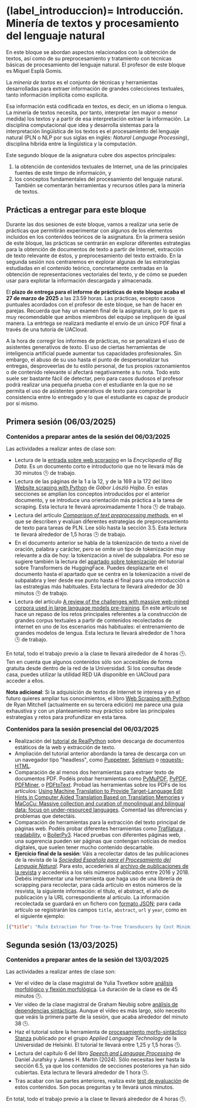 
(label_introduccion)=
Introducción. Minería de textos y procesamiento del lenguaje natural
====================================================================

En este bloque se abordan aspectos relacionados con la obtención de textos, así como de su preprocesamiento y tratamiento con técnicas básicas de procesamiento del lenguaje natural. El profesor de este bloque es Miquel Esplà Gomis. 

La *minería de textos* es el conjunto de técnicas y herramientas desarrolladas para extraer información de grandes colecciones textuales, tanto información implícita como explícita.

Esa información está codificada en textos, es decir, en un idioma o lengua. La minería de textos necesita, por tanto, interpretar (en mayor o menor medida) los textos y a partir de esa interpretación extraer la información. La disciplina computacional que idea y desarrolla sistemas para la interpretación lingüística de los textos es el procesamiento del lenguaje natural (PLN o NLP por sus siglas en inglés: *Natural Language Processing*), disciplina híbrida entre la lingüística y la computación.

Este segundo bloque de la asignatura cubre dos aspectos principales: 
1. la obtención de contenidos textuales de Internet, una de las principales fuentes de este timpo de informaicón, y
2. los conceptos fundamentales del procesamiento del lenguaje natural.
También se comentarán herramientas y recursos útiles para la minería de textos.

## Prácticas a entregar para este bloque

Durante las dos sesiones de este bloque, vamos a realizar una serie de prácticas que permitirán experimentar con algunos de los elementos incluidos en los contenidos teóricos de la asignatura. En la primera sesión de este bloque, las prácticas se centrarán en explorar diferentes estrategias para la obtención de documentos de texto a partir de Internet, extracción de texto relevante de éstos, y preprocesamiento del texto extraido. En la segunda sesión nos centraremos en explorar algunas de las estrategias estudiadas en el contenido teórico, concretamente centradas en la obtención de representaciones vectoriales del texto, y de cómo se pueden usar para explotar la información descargada y almacenada.

El **plazo de entrega para el informe de prácticas de este bloque acaba el 27 de marzo de 2025** a las 23.59 horas. Las prácticas, excepto casos puntuales acordados con el profesor de este bloque, se han de hacer en parejas. Recuerda que hay un examen final de la asignatura, por lo que es muy recomendable que ambos miembros del equipo se impliquen de igual manera. La entrtega se realizará mediante el envío de un único PDF final a través de una tutoría de UACloud.

A la hora de corregir los informes de prácticas, no se penalizará el uso de asistentes generativos de texto. El uso de ciertas herramientas de inteligencia artificial puede aumentar tus capacidades profesionales. Sin embargo, el abuso de su uso hasta el punto de despersonalizar tus entregas, desproveerlas de tu estilo personal, de tus propios razonamientos o de contenido relevante sí afectará negativamente a tu nota. Todo esto suele ser bastante fácil de detectar, pero para casos dudosos el profesor podrá realizar una pequeña prueba con el estudiante en la que no se permita el uso de asistentes generativos de texto para comprobar la consistencia entre lo entregado y lo que el estudiante es capaz de producir por sí mismo.

## Primera sesión (06/03/2025)

**<span style="font-size: 1.15em">Contenidos a preparar antes de la sesión del 06/03/2025</span>**

Las actividades a realizar antes de clase son:

- Lectura de la [entrada sobre web scpraping](https://link.springer.com/content/pdf/10.1007/978-3-319-32010-6_483.pdf?pdf=inline%20link) en la *Encyclopedia of Big Data*. Es un documento corto e introductorio que no te llevará más de 30 minutos 🕒️ de trabajo.
- Lectura de las páginas de la 1 a la 12, y de la 169 a la 172 del libro [Website scraping with Python](https://link.springer.com/book/10.1007/978-1-4842-3925-4) de *Gábor László Hajba*. En estas secciones se amplían los conceptos introducidos por el anterior documento, y se introduce una orientación más práctica a la tarea de scraping. Esta lectura te llevará aproximadamente 1 hora 🕒️ de trabajo.
- Lectura del artículo [*Comparison of text preprocessing methods*](https://www.cambridge.org/core/services/aop-cambridge-core/content/view/43A20821D65F1C0C4366B126FC794AE3/S1351324922000213a.pdf/comparison-of-text-preprocessing-methods.pdf), en el que se describen y evalúan diferentes estrategias de preprocesamiento de texto para tareas de PLN. Lee sólo hasta la sección 3.5. Esta lectura te llevará alrededor de 1,5 horas 🕒️ de trabajo.
- En el documento anterior se habla de la tokenización de texto a nivel de oración, palabra y carácter, pero se omite un tipo de tokenización muy relevante a día de hoy: la tokenización a nivel de subpalabra. Por eso se sugiere también la lectura del [apartado sobre tokenización](https://huggingface.co/docs/transformers/main/tokenizer_summary) del tutorial sobre Transformers de HuggingFace. Puedes desplazarte en el documento hasta el apartado que se centra en la tokenización a nivel de subpalabra y leer desde ese punto hasta el final para una introducción a las estrategias más habituales. Esta lectura te llevará alrededor de 30 minutos 🕒️ de trabajo.
- Lectura del artículo [A review of the challenges with massive web-mined corpora used in large language models pre-training](https://arxiv.org/pdf/2407.07630). En este artículo se hace un repaso de los retos principales referentes a la construcción de grandes corpus textuales a partir de contenidos recolectados de internet en uno de los escenarios más habituales: el entrenamiento de grandes modelos de lengua. Esta lectura te llevará alrededor de 1 hora 🕒️ de trabajo.

En total, todo el trabajo previo a la clase te llevará alrededor de 4 horas 🕒️. Ten en cuenta que algunos contenidos sólo son accesibles de forma gratuita desde dentro de la red de la Universidad. Si los consultas desde casa, puedes utilizar la utilidad RED UA disponible en UACloud para acceder a ellos.

**Nota adicional**: Si la adquisición de textos de Internet te interesa y en el futuro quieres ampliar tus conocimientos, el libro [Web Scraping with Python](https://www.oreilly.com/library/view/web-scraping-with/9781098145347/) de Ryan Mitchell (actualmente en su tercera edición) me parece una guia exhaustiva y con un planteamiento muy práctico sobre las principales estrategias y retos para profundizar en esta tarea.

**<span style="font-size: 1.15em">Contenidos para la sesión presencial del 06/03/2025</span>**
- Realización del [tutorial de RealPython](https://realpython.com/beautiful-soup-web-scraper-python/#scrape-the-fake-python-job-site) sobre descarga de documentos estáticos de la web y extracción de texto.
- Ampliación del tutorial anterior abordando la tarea de descarga con un un navegador tipo "headless", como [Puppeteer](https://pptr.dev/guides/getting-started), [Selenium](https://www.selenium.dev/documentation/webdriver/getting_started/first_script/) o [requests-HTML](https://requests-html.kennethreitz.org/).
- Comparación de al menos dos herramientas para extraer texto de documentos PDF. Podéis probar herramientas como [PyMuPDF](https://pymupdf.readthedocs.io/en/latest/tutorial.html), [PyPDF](https://pypdf.readthedocs.io/en/stable/user/extract-text.html), [PDFMiner](https://pdfminersix.readthedocs.io/en/latest/), o [PDFtoText](https://pypi.org/project/pdftotext/). Probad las herramientas sobre los PDFs de los artículos: [Using Machine Translation to Provide Target-Language Edit Hints in Computer Aided Translation Based on Translation Memories](https://www.dlsi.ua.es/~fsanchez/pub/pdf/espla-gomis15a.pdf) y [MaCoCu: Massive collection and curation of monolingual and bilingual data: focus on under-resourced languages](https://aclanthology.org/2022.eamt-1.41.pdf). Comentad las diferencias y problemas que detectáis.
- Comparación de herramientas para la extracción del texto principal de páginas web. Podéis probar diferentes herramientas como [Trafilatura](https://trafilatura.readthedocs.io/en/latest/quickstart.html) , [readability](https://pypi.org/project/readability/), o  [BoilerPy3](https://pypi.org/project/boilerpy3/). Haced pruebas con diferentes páginas web, una sugerencia pueden ser páginas que contengan notícias de medios digitales, que suelen tener mucho contenido descartable.
- **Ejercicio final de la sesión**: Váis a recolectar datos de las publicaciones de la revista de la [*Sociedad Española para el Procesamiento del Lenguaje Natural*](http://journal.sepln.org). Para esto, accederíeis al [archivo de publicaciones de la revista](http://journal.sepln.org/sepln/ojs/ojs/index.php/pln/issue/archive) y accederéis a los séis números publicados entre 2016 y 2018. Debéis implementar una herramienta que haga uso de una librería de scrapping para recolectar, para cáda artículo en estos números de la resvista, la siguiente información: el título, el abstract, el año de publicación y la URL correspondiente al artículo. La información recolectada se guardará en un fichero con [formato JSON](https://docs.python.org/3/library/json.html); para cada artículo se registrarán los campos `title`, `abstract`, `url` y `year`, como en el siguiente ejemplo:

```json
[{"title": "Rule Extraction for Tree-to-Tree Transducers by Cost Minimization", "abstract": "Finite-state transducers give efficient representations of many Natural Language phenomena. They allow to account for complex lexicon restrictions encountered, without involving the use of a large set of complex rules difficult to analyze. We here show that these representations can be made very compact, indicate how to perform the corresponding minimization, and point out interesting linguistic side-effects of this operation.", "url": "http://aclweb.org/anthology/D16-1002", "year": "2016"},...]
```

## Segunda sesión (13/03/2025)

**<span style="font-size: 1.15em">Contenidos a preparar antes de la sesión del 13/03/2025</span>**

Las actividades a realizar antes de clase son:

- Ver el vídeo de la clase magistral de Yulia Tsvetkov sobre [análisis morfológico y flexión morfológica](https://www.youtube.com/watch?v=y9sVFrmGu0w). La duración de la clase es de 45 minutos 🕒️.
- Ver vídeo de la clase magistral de Graham Neubig sobre [análisis de dependencias sintácticas](https://www.youtube.com/watch?v=y9sVFrmGu0w). Aunque el vídeo es más largo, sólo necesito que veáis la primera parte de la sesión, que acaba alrededor del minuto 38 🕒️.
- Haz el tutorial sobre la herramienta de [procesamiento morfo-sintáctico Stanza](https://applied-language-technology.mooc.fi/html/notebooks/part_iii/01_multilingual_nlp.html) publicado por el grupo *Applied Language Technology* de la Universidad de Helsinki. El tutorial te llevará entre 1,25 y 1,5 horas 🕒️.
- Lectura del capítulo 6 del libro [*Speech and Language Processing*](https://web.stanford.edu/~jurafsky/slp3/6.pdf) de Daniel Jurafsky y James H. Martin (2024). Sólo necesitas leer hasta la sección 6.5, ya que los contenidos de secciones posteriores ya han sido cubiertas. Esta lectura te llevará alrededor de 1 hora 🕒️.
- Tras acabar con las partes anteriores, realiza este [test de evaluación](https://forms.gle/wXyDg91iMQp3Nh9LA) de estos contenidos. Son pocas preguntas y te llevará unos minutos.

En total, todo el trabajo previo a la clase te llevará alrededor de 4 horas 🕒️.



